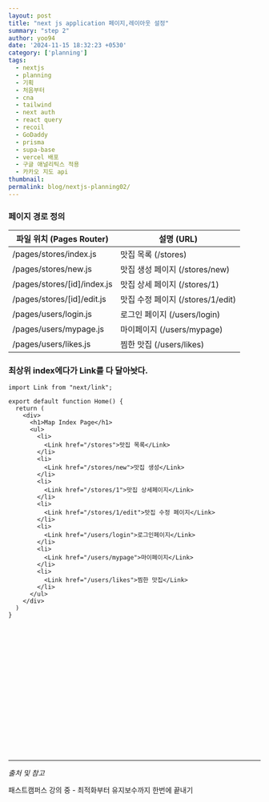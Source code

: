 ```yaml
---
layout: post
title: "next js application 페이지,레이아웃 설정"
summary: "step 2"
author: yoo94
date: '2024-11-15 18:32:23 +0530'
category: ['planning']
tags:
  - nextjs
  - planning
  - 기획
  - 처음부터
  - cna
  - tailwind
  - next auth
  - react query
  - recoil
  - GoDaddy
  - prisma
  - supa-base
  - vercel 배포
  - 구글 애널리틱스 적용
  - 카카오 지도 api
thumbnail: 
permalink: blog/nextjs-planning02/
---
```


### 페이지 경로 정의

| **파일 위치 (Pages Router)**       | **설명 (URL)**                          |
|------------------------------------|-----------------------------------------|
| /pages/stores/index.js             | 맛집 목록 (/stores)                     |
| /pages/stores/new.js               | 맛집 생성 페이지 (/stores/new)          |
| /pages/stores/[id]/index.js        | 맛집 상세 페이지 (/stores/1)            |
| /pages/stores/[id]/edit.js         | 맛집 수정 페이지 (/stores/1/edit)       |
| /pages/users/login.js              | 로그인 페이지 (/users/login)            |
| /pages/users/mypage.js             | 마이페이지 (/users/mypage)              |
| /pages/users/likes.js              | 찜한 맛집 (/users/likes)                |


### 최상위 index에다가 Link를 다 달아놧다.

```tsx
import Link from "next/link";

export default function Home() {
  return (
    <div>
      <h1>Map Index Page</h1>
      <ul>
        <li>
          <Link href="/stores">맛집 목록</Link>
        </li>
        <li>
          <Link href="/stores/new">맛집 생성</Link>
        </li>
        <li>
          <Link href="/stores/1">맛집 상세페이지</Link>
        </li>
        <li>
          <Link href="/stores/1/edit">맛집 수정 페이지</Link>
        </li>
        <li>
          <Link href="/users/login">로그인페이지</Link>
        </li>
        <li>
          <Link href="/users/mypage">마이페이지</Link>
        </li>
        <li>
          <Link href="/users/likes">찜한 맛집</Link>
        </li>
      </ul>
    </div>
  )
}
```

<br>
<br>
<br>
<br>
<br>
<br>
<br>
<br>
<br>
<br>
<br>
<br>
<br>
<br>
<br>



---

*출처 및 참고*

패스트캠퍼스 강의 중 - 최적화부터 유지보수까지 한번에 끝내기